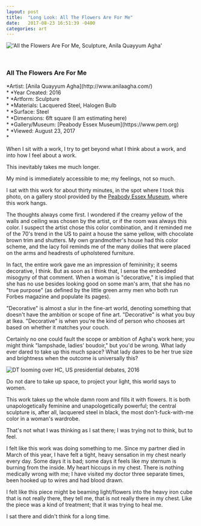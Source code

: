 ```yaml
---
layout: post
title:  "Long Look: All The Flowers Are For Me"
date:   2017-08-23 16:51:39 -0400
categories: art
---
```



!['All the Flowers Are For Me, Sculpture, Anila Quayyum Agha'](https://dl.dropboxusercontent.com/u/13050632/blog/%22All%20the%20Flowers%20Are%20For%20Me%2C%22%20Anila%20Qayuum%20Agha%2C%20Peabody%20Essex%20Museum..jpg)

<br>

<h3>All The Flowers Are For Me</h3>
*Artist: [Anila Quayyum Agha](http://www.anilaagha.com/)<br>*
*Year Created: 2016<br>*
*Artform: Sculpture<br>*
*Materials: Lacquered Steel, Halogen Bulb<br>*
*Surface: Steel<br>*
*Dimensions: 6ft square (I am estimating here)<br>*
*Gallery/Museum: [Peabody Essex Museum](https://www.pem.org)<br>*
*Viewed: August 23, 2017<br>*

When I sit with a work, I try to get beyond what I think about a work, and into how I feel about a work.

This inevitably takes me much longer.

My mind is immediately accessible to me; my feelings, not so much.

I sat with this work for about thirty minutes, in the spot where I took this photo, on a gallery stool provided by the [Peabody Essex Museum](https://www.pem.org/), where this work hangs.

The thoughts always come first. I wondered if the creamy yellow of the walls and ceiling was chosen by the artist, or if the room was always this color. I suspect the artist chose this color combination, and it reminded me of the 70's trend in the US to paint a house the same yellow, with chocolate brown trim and shutters. My own grandmother's house had this color scheme, and the lacy foil reminds me of the many doilies that were placed on the arms and headrests of upholstered furniture.

In fact, the entire work gave me an impression of femininity; it seems decorative, I think. But as soon as I think that, I sense the embedded misogyny of that comment. When a woman is "decorative," it is implied that she has no use besides looking good on some man's arm, that she has no "true purpose" (as defined by the little green army men who both run Forbes magazine and populate its pages).

"Decorative" is almost a slur in the fine-art world, denoting something that doesn't have the ambition or scope of fine art. "Decorative" is what you buy at Ikea. "Decorative" is when you're the kind of person who chooses art based on whether it matches your couch.

Certainly no one could fault the scope or ambition of Agha's work here; you might think "lampshade, ladies' boudoir," but you'd be wrong. What lady ever dared to take up this much space? What lady dares to be her true size and brightness when the outcome is universally this?

![DT looming over HC, US presidential debates, 2016](http://assets.nydailynews.com/polopoly_fs/1.2830586.1476450249!/img/httpImage/image.jpg_gen/derivatives/article_750/613698468.jpg)

Do not dare to take up space, to project your light, this world says to women.

This work takes up the whole damn room and fills it with flowers. It is both unapologetically feminine and unapologetically powerful; the central sculpture is, after all, lacquered steel in black, the most don't-fuck-with-me color in a woman's wardrobe.

That's not what I was thinking as I sat there; I was trying not to think, but to feel.

I felt like this work was doing something to me. Since my partner died in March of this year, I have felt a tight, heavy sensation in my chest nearly every day. Some days it is bad; some days it feels like my sternum is burning from the inside. My heart hiccups in my chest. There is nothing medically wrong with me; I have visited my doctor three separate times, been hooked up to wires and had blood drawn.

I felt like this piece might be beaming light/flowers into the heavy iron cube that is not really there, they tell me, that is not really there in my chest. Like the piece was a kind of treatment; that it was trying to heal me.

I sat there and didn't think for a long time.
